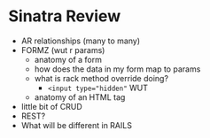 # Sinatra Review

- AR relationships (many to many)
- FORMZ (wut r params)
  - anatomy of a form
  - how does the data in my form map to params
  - what is rack method override doing?
    - `<input type="hidden"` WUT
  - anatomy of an HTML tag
- little bit of CRUD
- REST?
- What will be different in RAILS
